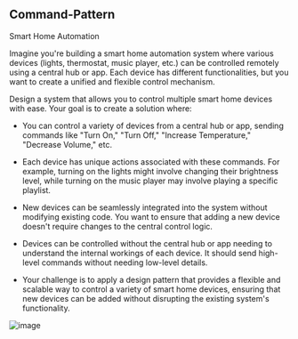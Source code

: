 ## Command-Pattern

Smart Home Automation

Imagine you're building a smart home automation system where various devices (lights, thermostat, music player, etc.) can be controlled remotely using a central hub or app. Each device has different functionalities, but you want to create a unified and flexible control mechanism.

Design a system that allows you to control multiple smart home devices with ease. Your goal is to create a solution where:

* You can control a variety of devices from a central hub or app, sending commands like "Turn On," "Turn Off," "Increase Temperature," "Decrease Volume," etc.
* Each device has unique actions associated with these commands. For example, turning on the lights might involve changing their brightness level, while turning on the music player may involve playing a specific playlist.
* New devices can be seamlessly integrated into the system without modifying existing code. You want to ensure that adding a new device doesn't require changes to the central control logic.
* Devices can be controlled without the central hub or app needing to understand the internal workings of each device. It should send high-level commands without needing low-level details.

* Your challenge is to apply a design pattern that provides a flexible and scalable way to control a variety of smart home devices, ensuring that new devices can be added without disrupting the existing system's functionality.

![image](https://github.com/Jbibay029/Command-Pattern/assets/115449790/718d973b-0d7a-4448-81f9-f6e4f89234d2)


